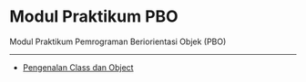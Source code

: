 # Modul Praktikum PBO

Modul Praktikum Pemrograman Beriorientasi Objek (PBO)

---

* [Pengenalan Class dan Object]()

